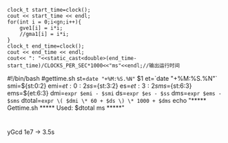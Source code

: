     clock_t start_time=clock();
    cout << start_time << endl;
    for(int i = 0;i<gn;i++){
        gve1[i] = i*i;
        //gma1[i] = i*i;
    }
    clock_t end_time=clock();
    cout << end_time << endl;
    cout<< ": "<<static_cast<double>(end_time-start_time)/CLOCKS_PER_SEC*1000<<"ms"<<endl;//输出运行时间
#!/bin/bash
#gettime.sh
st=`date "+%M:%S.%N"`
$1
et=`date "+%M:%S.%N"`
smi=${st:0:2}
emi=${et:0:2}
ss=${st:3:2}
es=${et:3:2}
sms=${st:6:3}
ems=${et:6:3}
dmi=`expr $emi - $smi`
ds=`expr $es - $ss`
dms=`expr $ems - $sms`
dtotal=`expr \( $dmi \* 60 + $ds \) \* 1000 + $dms`
echo "***** Gettime.sh ***** Used: $dtotal ms *****"
#
yGcd
1e7 -> 3.5s
